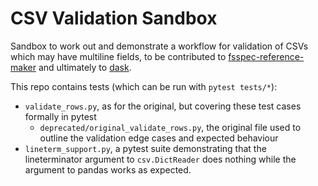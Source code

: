 # CSV Validation Sandbox

Sandbox to work out and demonstrate a workflow for validation of CSVs which may have multiline
fields, to be contributed to
[fsspec-reference-maker](https://github.com/intake/fsspec-reference-maker/issues/66) and
ultimately to [dask](https://github.com/dask/dask/issues/8045).

This repo contains tests (which can be run with `pytest tests/*`):

- `validate_rows.py`, as for the original, but covering these test cases formally in pytest
  - `deprecated/original_validate_rows.py`, the original file used to outline the validation
    edge cases and expected behaviour
- `lineterm_support.py`, a pytest suite demonstrating that the lineterminator argument to
  `csv.DictReader` does nothing while the argument to pandas works as expected.
